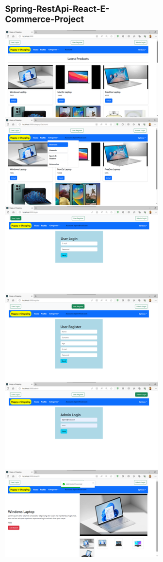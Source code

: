 # Spring-RestApi-React-E-Commerce-Project

<p>
      <a >
          <img src="Project-Screenshots/1-home.png" style="max-width:100%;"> 
      </a>
      <a >
          <img src="Project-Screenshots/2-category-menu.png" style="max-width:100%;"> 
      </a>
      <a >
          <img src="Project-Screenshots/3-userlogin.png" style="max-width:100%;"> 
      </a>
      <a >
          <img src="Project-Screenshots/4-userregister.png" style="max-width:100%;"> 
      </a>
      <a >
          <img src="Project-Screenshots/5-adminlogin.png" style="max-width:100%;"> 
      </a>
      <a >
          <img src="Project-Screenshots/6-detail.png" style="max-width:100%;"> 
      </a>
</p>
